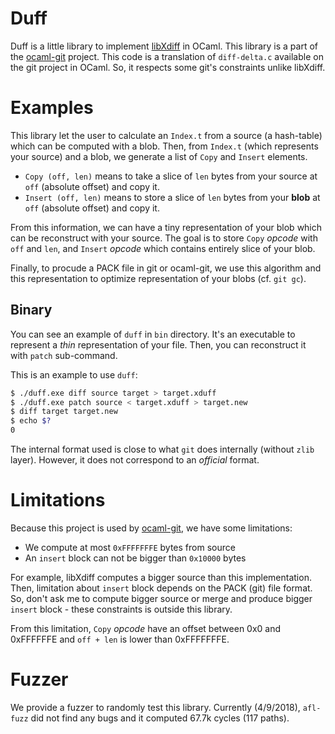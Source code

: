 Duff
====

Duff is a little library to implement
[libXdiff](http://www.xmailserver.org/xdiff-lib.html) in OCaml. This library is
a part of the [ocaml-git](https://github.com/mirage/ocaml-git) project. This
code is a translation of `diff-delta.c` available on the git project in OCaml.
So, it respects some git's constraints unlike libXdiff.

Examples
========

This library let the user to calculate an `Index.t` from a source (a hash-table)
which can be computed with a blob. Then, from `Index.t` (which represents your
source) and a blob, we generate a list of `Copy` and `Insert` elements.

- `Copy (off, len)` means to take a slice of `len` bytes from your source at
  `off` (absolute offset) and copy it.
- `Insert (off, len)` means to store a slice of `len` bytes from your __blob__
  at `off` (absolute offset) and copy it.
  
From this information, we can have a tiny representation of your blob which can
be reconstruct with your source. The goal is to store `Copy` *opcode* with `off`
and `len`, and `Insert` *opcode* which contains entirely slice of your blob.

Finally, to procude a PACK file in git or ocaml-git, we use this algorithm and
this representation to optimize representation of your blobs (cf. `git gc`).

Binary
------

You can see an example of `duff` in `bin` directory. It's an executable to
represent a _thin_ representation of your file. Then, you can reconstruct it
with `patch` sub-command.

This is an example to use `duff`:

```sh
$ ./duff.exe diff source target > target.xduff
$ ./duff.exe patch source < target.xduff > target.new
$ diff target target.new
$ echo $?
0
```

The internal format used is close to what `git` does internally (without `zlib`
layer). However, it does not correspond to an _official_ format.

Limitations
===========

Because this project is used by
[ocaml-git](https://github.com/mirage/ocaml-git), we have some limitations:

- We compute at most `0xFFFFFFFE` bytes from source
- An `insert` block can not be bigger than `0x10000` bytes

For example, libXdiff computes a bigger source than this implementation. Then,
limitation about `insert` block depends on the PACK (git) file format. So, don't
ask me to compute bigger source or merge and produce bigger `insert` block -
these constraints is outside this library.

From this limitation, `Copy` *opcode* have an offset between 0x0 and 0xFFFFFFE
and `off + len` is lower than 0xFFFFFFFE.

Fuzzer
======

We provide a fuzzer to randomly test this library. Currently (4/9/2018),
`afl-fuzz` did not find any bugs and it computed 67.7k cycles (117 paths).
